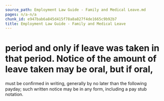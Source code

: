 ```yaml
---
source_path: Employment Law Guide - Family and Medical Leave.md
pages: n/a-n/a
chunk_id: e947bab6a845d415f78a8a827f4de1665c9b92b7
title: Employment Law Guide - Family and Medical Leave
---
```

# period and only if leave was taken in that period. Notice of the amount of leave taken may be oral, but if oral,

must be conﬁrmed in writing, generally by no later than the following payday; such written notice may be in any form, including a pay stub notation.
